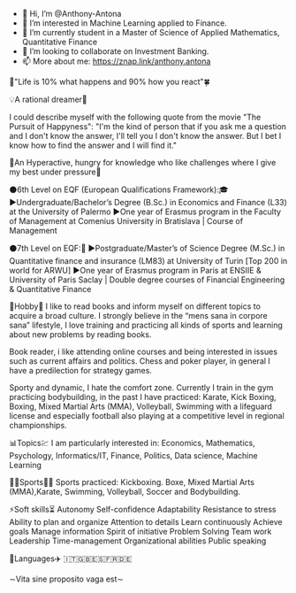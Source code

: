 - 👋 Hi, I’m @Anthony-Antona
- 👀 I’m interested in Machine Learning applied to Finance.
- 🌱 I’m currently student in a Master of Science of Applied Mathematics, Quantitative Finance
- 💞️ I’m looking to collaborate on Investment Banking.
- 📫 More about me: https://znap.link/anthony.antona

🧠"Life is 10% what happens and 90% how you react"🍀

💡A rational dreamer💭

I could describe myself with the following quote from the movie "The Pursuit of Happyness": "I'm the kind of person that if you ask me a question and I don't know the answer, I'll tell you I don't know the answer. But I bet I know how to find the answer and I will find it."

🎩An Hyperactive, hungry for knowledge who like challenges where I give my best under pressure👔

⚫6th Level on EQF (European Qualifications Framework):🎓
▶Undergraduate/Bachelor’s Degree (B.Sc.) in Economics and Finance (L33) at the University of Palermo
▶One year of Erasmus program in the Faculty of Management at Comenius University in Bratislava | Course of Management

⚫7th Level on EQF:📜
▶Postgraduate/Master’s of Science Degree (M.Sc.) in Quantitative finance and insurance (LM83) at University of Turin [Top 200 in world for ARWU]
▶One year of Erasmus program in Paris at ENSIIE & University of Paris Saclay | Double degree courses of Financial Engineering & Quantitative Finance

📖Hobby📰
I like to read books and inform myself on different topics to acquire a broad culture.
I strongly believe in the “mens sana in corpore sana” lifestyle, I love training and practicing all kinds of sports and learning about new problems by reading books.

Book reader, i like attending online courses and being interested in issues such as current affairs and politics.
Chess and poker player, in general I have a predilection for strategy games.

Sporty and dynamic, I hate the comfort zone.
Currently I train in the gym practicing bodybuilding, in the past I have practiced: Karate, Kick Boxing, Boxing, Mixed Martial Arts (MMA), Volleyball, Swimming with a lifeguard license and especially football also playing at a competitive level in regional championships.

📊Topics💹
I am particularly interested in: Economics, Mathematics, Psychology, Informatics/IT, Finance, Politics, Data science, Machine Learning

🏊‍♂️Sports🏋️‍♀️
Sports practiced: Kickboxing. Boxe, Mixed Martial Arts (MMA),Karate, Swimming, Volleyball, Soccer and Bodybuilding.

⚡Soft skills⏳
Autonomy
Self-confidence
Adaptability
Resistance to stress
Ability to plan and organize
Attention to details
Learn continuously
Achieve goals
Manage information
Spirit of initiative
Problem Solving
Team work
Leadership
Time-management
Organizational abilities
Public speaking

🧭Languages✈️
🇮🇹🇬🇧🇪🇸🇫🇷🇩🇪

∼Vita sine proposito vaga est∼
